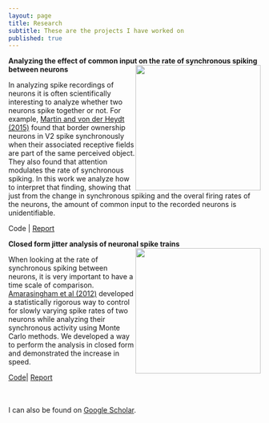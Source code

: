 ```yaml
---
layout: page
title: Research
subtitle: These are the projects I have worked on
published: true
---
```



**Analyzing the effect of common input on the rate of synchronous spiking between neurons**
<img style="float: right;" src="http://dannyjeck.github.io/img/fig_all_centroids_results5_2.png" width="250">

In analyzing spike recordings of neurons it is often scientifically interesting to analyze whether two neurons spike together or not. For example, [Martin and von der Heydt (2015)](https://www.ncbi.nlm.nih.gov/pubmed/25926461) found that border ownership neurons in V2 spike synchronously when their associated receptive fields are part of the same perceived object. They also found that attention modulates the rate of synchronous spiking. In this work we analyze how to interpret that finding, showing that just from the change in synchronous spiking and the overal firing rates of the neurons, the amount of common input to the recorded neurons is unidentifiable.

Code | [Report](http://dannyjeck.github.io/files/Jeck_SynchronyChange.pdf)

**Closed form jitter analysis of neuronal spike trains**
<img style="float: right;" src="http://dannyjeck.github.io/img/fig_computation_time.png" width="250">

When looking at the rate of synchronous spiking between neurons, it is very important to have a time scale of comparison. [Amarasingham et al (2012)](https://www.ncbi.nlm.nih.gov/pmc/articles/PMC3349623/) developed a statistically rigorous way to control for slowly varying spike rates of two neurons while analyzing their synchronous activity using Monte Carlo methods. We developed a way to perform the analysis in closed form and demonstrated the increase in speed. 

[Code](https://github.com/dannyjeck/closed-form-jitter)| [Report](https://arxiv.org/pdf/1502.07907.pdf)



<br><br>
I can also be found on [Google Scholar](https://scholar.google.com/citations?user=JNkLR8kAAAAJ&hl=en).
